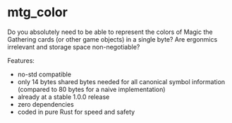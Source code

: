 # mtg_color

Do you absolutely need to be able to represent the colors of Magic the Gathering cards (or other game objects) in a single byte? Are ergonmics irrelevant and storage space non-negotiable?

Features:  
* no-std compatible  
* only 14 bytes shared bytes needed for all canonical symbol information (compared to 80 bytes for a naive implementation)  
* already at a stable 1.0.0 release  
* zero dependencies  
* coded in pure Rust for speed and safety